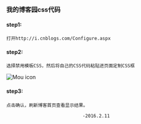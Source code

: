 ### 我的博客园css代码
#### step1:
    打开http://i.cnblogs.com/Configure.aspx
#### step2:
    选择禁用模板CSS，然后将自己的CSS代码粘贴进页面定制CSS框
![Mou icon](http://7xj3h9.com1.z0.glb.clouddn.com/16-2-12/37453594.jpg)   
#### step3:
    点击确认，刷新博客首页查看显示结果。

                                -2016.2.11